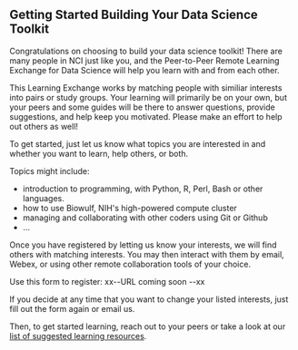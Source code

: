 ## Getting Started Building Your Data Science Toolkit

Congratulations on choosing to build your data science toolkit!  There are many people in NCI just like you, and the Peer-to-Peer Remote Learning Exchange for Data Science will help you learn with and from each other.

This Learning Exchange works by matching people with similiar interests into pairs or study groups.  Your learning will primarily be on your own, but your peers and some guides will be there to answer questions, provide suggestions, and help keep you motivated.  Please make an effort to help out others as well!

To get started, just let us know what topics you are interested in and whether you want to learn, help others, or both.

Topics might include:
* introduction to programming, with Python, R, Perl, Bash or other languages.
* how to use Biowulf, NIH's high-powered compute cluster
* managing and collaborating with other coders using Git or Github 
* ...

Once you have registered by letting us know your interests, we will find others with matching interests.  You may then interact with them by email, Webex, or using other remote collaboration tools of your choice.

Use this form to register: xx--URL coming soon --xx

If you decide at any time that you want to change your listed interests, just fill out the form again or email us.

Then, to get started learning, reach out to your peers or take a look at our [list of suggested learning resources](../resources).
